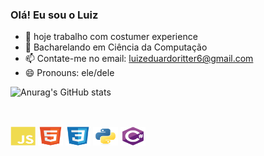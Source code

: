 ### Olá! Eu sou o Luiz 

- 🔭 hoje trabalho com costumer experience
- 🌱 Bacharelando em Ciência da Computação
- 📫 Contate-me no email: luizeduardoritter6@gmail.com
- 😄 Pronouns: ele/dele
 
 ![Anurag's GitHub stats](https://github-readme-stats.vercel.app/api?username=luizeduardoritter1&show_icons=true&theme=tokyonight)

 ##

<div style="display: inline_block"><br>
  <img align="center" alt="Rafa-Js" height="30" width="40" src="https://raw.githubusercontent.com/devicons/devicon/master/icons/javascript/javascript-plain.svg">
  <img align="center" alt="Rafa-HTML" height="30" width="40" src="https://raw.githubusercontent.com/devicons/devicon/master/icons/html5/html5-original.svg">
  <img align="center" alt="Rafa-CSS" height="30" width="40" src="https://raw.githubusercontent.com/devicons/devicon/master/icons/css3/css3-original.svg">
  <img align="center" alt="Rafa-Python" height="30" width="40" src="https://raw.githubusercontent.com/devicons/devicon/master/icons/python/python-original.svg">
  <img align="center" alt="Rafa-Csharp" height="30" width="40" src="https://raw.githubusercontent.com/devicons/devicon/master/icons/csharp/csharp-original.svg">
</div>
